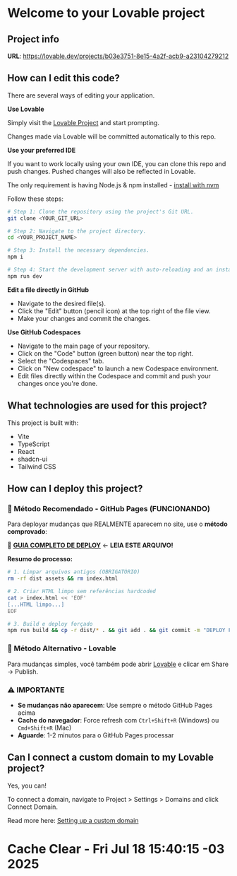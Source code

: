 # Welcome to your Lovable project

## Project info

**URL**: https://lovable.dev/projects/b03e3751-8e15-4a2f-acb9-a23104279212

## How can I edit this code?

There are several ways of editing your application.

**Use Lovable**

Simply visit the [Lovable Project](https://lovable.dev/projects/b03e3751-8e15-4a2f-acb9-a23104279212) and start prompting.

Changes made via Lovable will be committed automatically to this repo.

**Use your preferred IDE**

If you want to work locally using your own IDE, you can clone this repo and push changes. Pushed changes will also be reflected in Lovable.

The only requirement is having Node.js & npm installed - [install with nvm](https://github.com/nvm-sh/nvm#installing-and-updating)

Follow these steps:

```sh
# Step 1: Clone the repository using the project's Git URL.
git clone <YOUR_GIT_URL>

# Step 2: Navigate to the project directory.
cd <YOUR_PROJECT_NAME>

# Step 3: Install the necessary dependencies.
npm i

# Step 4: Start the development server with auto-reloading and an instant preview.
npm run dev
```

**Edit a file directly in GitHub**

- Navigate to the desired file(s).
- Click the "Edit" button (pencil icon) at the top right of the file view.
- Make your changes and commit the changes.

**Use GitHub Codespaces**

- Navigate to the main page of your repository.
- Click on the "Code" button (green button) near the top right.
- Select the "Codespaces" tab.
- Click on "New codespace" to launch a new Codespace environment.
- Edit files directly within the Codespace and commit and push your changes once you're done.

## What technologies are used for this project?

This project is built with:

- Vite
- TypeScript
- React
- shadcn-ui
- Tailwind CSS

## How can I deploy this project?

### 🚀 Método Recomendado - GitHub Pages (FUNCIONANDO)

Para deployar mudanças que REALMENTE aparecem no site, use o **método comprovado**:

📖 **[GUIA COMPLETO DE DEPLOY](./GUIA_DEPLOY_CORRETO.md)** ← **LEIA ESTE ARQUIVO!**

**Resumo do processo:**
```bash
# 1. Limpar arquivos antigos (OBRIGATÓRIO)
rm -rf dist assets && rm index.html

# 2. Criar HTML limpo sem referências hardcoded
cat > index.html << 'EOF'
[...HTML limpo...]
EOF

# 3. Build e deploy forçado
npm run build && cp -r dist/* . && git add . && git commit -m "DEPLOY FORÇADO: [mudança] (rebuild completo)" && git push origin main
```

### 📱 Método Alternativo - Lovable

Para mudanças simples, você também pode abrir [Lovable](https://lovable.dev/projects/b03e3751-8e15-4a2f-acb9-a23104279212) e clicar em Share → Publish.

### ⚠️ IMPORTANTE
- **Se mudanças não aparecem**: Use sempre o método GitHub Pages acima
- **Cache do navegador**: Force refresh com `Ctrl+Shift+R` (Windows) ou `Cmd+Shift+R` (Mac)  
- **Aguarde**: 1-2 minutos para o GitHub Pages processar

## Can I connect a custom domain to my Lovable project?

Yes, you can!

To connect a domain, navigate to Project > Settings > Domains and click Connect Domain.

Read more here: [Setting up a custom domain](https://docs.lovable.dev/tips-tricks/custom-domain#step-by-step-guide)
# Cache Clear - Fri Jul 18 15:40:15 -03 2025
